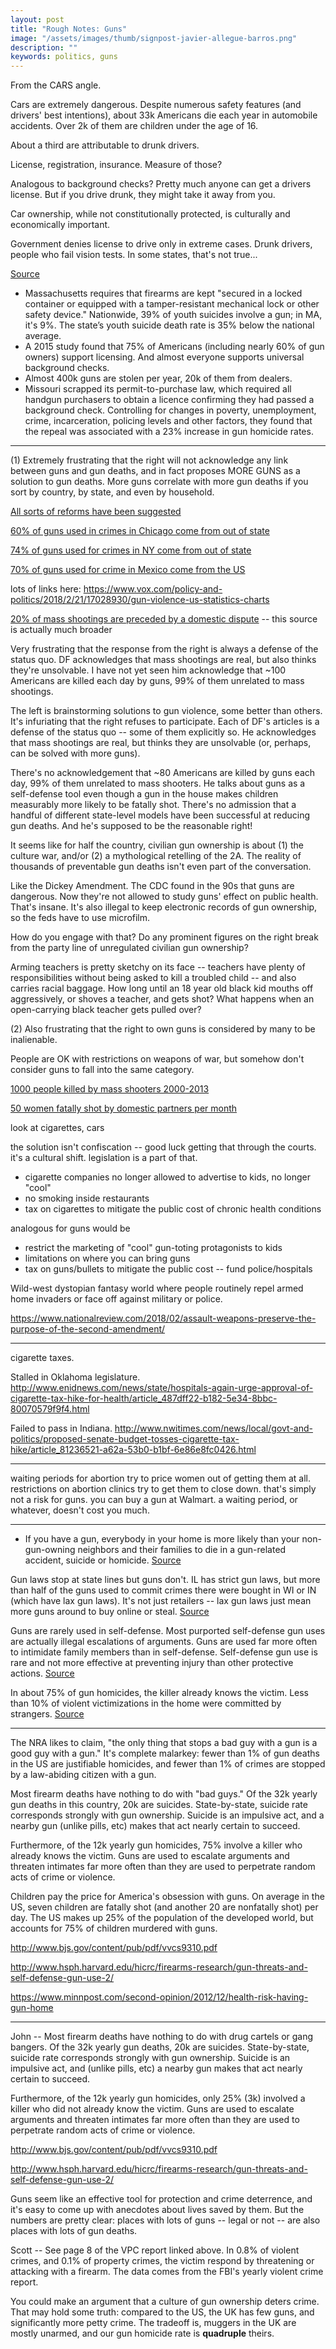 ```yaml
---
layout: post
title: "Rough Notes: Guns"
image: "/assets/images/thumb/signpost-javier-allegue-barros.png"
description: ""
keywords: politics, guns
---
```





From the CARS angle.

Cars are extremely dangerous. Despite numerous safety features (and drivers' best intentions), about 33k Americans die each year in automobile accidents. Over 2k of them are children under the age of 16.

About a third are attributable to drunk drivers.

License, registration, insurance. Measure of those?

Analogous to background checks? Pretty much anyone can get a drivers license. But if you drive drunk, they might take it away from you.

Car ownership, while not constitutionally protected, is culturally and economically important.

Government denies license to drive only in extreme cases. Drunk drivers, people who fail vision tests. In some states, that's not true...





[Source](https://www.economist.com/news/united-states/21739193-washington-dithers-and-argues-some-states-show-way-what-works-reduce-gun-deaths)

- Massachusetts requires that firearms are kept "secured in a locked container or equipped with a tamper-resistant mechanical lock or other safety device." Nationwide, 39% of youth suicides involve a gun; in MA, it's 9%. The state’s youth suicide death rate is 35% below the national average.
- A 2015 study found that 75% of Americans (including nearly 60% of gun owners) support licensing. And almost everyone supports universal background checks.
- Almost 400k guns are stolen per year, 20k of them from dealers.
- Missouri scrapped its permit-to-purchase law, which required all handgun purchasers to obtain a licence confirming they had passed a background check. Controlling for changes in poverty, unemployment, crime, incarceration, policing levels and other factors, they found that the repeal was associated with a 23% increase in gun homicide rates.




---

(1) Extremely frustrating that the right will not acknowledge any link between guns and gun deaths, and in fact proposes MORE GUNS as a solution to gun deaths. More guns correlate with more gun deaths if you sort by country, by state, and even by household.


[All sorts of reforms have been suggested](https://www.scientificamerican.com/article/4-laws-that-could-stem-the-rising-threat-of-mass-shootings/)

[60% of guns used in crimes in Chicago come from out of state](http://www.chicagobusiness.com/Assets/downloads/20151102-Tracing-Guns.pdf)

[74% of guns used for crimes in NY come from out of state](https://targettrafficking.ag.ny.gov/#part1)

[70% of guns used for crime in Mexico come from the US](https://www.gao.gov/products/GAO-16-223)


lots of links here: https://www.vox.com/policy-and-politics/2018/2/21/17028930/gun-violence-us-statistics-charts


[20% of mass shootings are preceded by a domestic dispute](https://fas.org/sgp/crs/misc/R44126.pdf) -- this source is actually much broader




Very frustrating that the response from the right is always a defense of the status quo. DF acknowledges that mass shootings are real, but also thinks they're unsolvable. I have not yet seen him acknowledge that ~100 Americans are killed each day by guns, 99% of them unrelated to mass shootings.




The left is brainstorming solutions to gun violence, some better than others. It's infuriating that the right refuses to participate. Each of DF's articles is a defense of the status quo -- some of them explicitly so. He acknowledges that mass shootings are real, but thinks they are unsolvable (or, perhaps, can be solved with more guns).

There's no acknowledgement that ~80 Americans are killed by guns each day, 99% of them unrelated to mass shooters. He talks about guns as a self-defense tool even though a gun in the house makes children measurably more likely to be fatally shot. There's no admission that a handful of different state-level models have been successful at reducing gun deaths. And he's supposed to be the reasonable right!

It seems like for half the country, civilian gun ownership is about (1) the culture war, and/or (2) a mythological retelling of the 2A. The reality of thousands of preventable gun deaths isn't even part of the conversation.

Like the Dickey Amendment. The CDC found in the 90s that guns are dangerous. Now they're not allowed to study guns' effect on public health. That's insane. It's also illegal to keep electronic records of gun ownership, so the feds have to use microfilm.

How do you engage with that? Do any prominent figures on the right break from the party line of unregulated civilian gun ownership?









Arming teachers is pretty sketchy on its face -- teachers have plenty of responsibilities without being asked to kill a troubled child -- and also carries racial baggage. How long until an 18 year old black kid mouths off aggressively, or shoves a teacher, and gets shot? What happens when an open-carrying black teacher gets pulled over?



(2) Also frustrating that the right to own guns is considered by many to be inalienable.

People are OK with restrictions on weapons of war, but somehow don't consider guns to fall into the same category.











[1000 people killed by mass shooters 2000-2013](https://www.fbi.gov/file-repository/active-shooter-study-2000-2013-1.pdf/view)


[50 women fatally shot by domestic partners per month](https://www.theguardian.com/us-news/2017/apr/11/domestic-violence-shooting-deaths-women-husbands-boyfriends)


look at cigarettes, cars

the solution isn't confiscation -- good luck getting that through the courts. it's a cultural shift. legislation is a part of that.

- cigarette companies no longer allowed to advertise to kids, no longer "cool"
- no smoking inside restaurants
- tax on cigarettes to mitigate the public cost of chronic health conditions

analogous for guns would be

- restrict the marketing of "cool" gun-toting protagonists to kids
- limitations on where you can bring guns
- tax on guns/bullets to mitigate the public cost -- fund police/hospitals


Wild-west dystopian fantasy world where people routinely repel armed home invaders or face off against military or police.

https://www.nationalreview.com/2018/02/assault-weapons-preserve-the-purpose-of-the-second-amendment/


---


cigarette taxes.

Stalled in Oklahoma legislature. http://www.enidnews.com/news/state/hospitals-again-urge-approval-of-cigarette-tax-hike-for-health/article_487dff22-b182-5e34-8bbc-80070579f9f4.html

Failed to pass in Indiana. http://www.nwitimes.com/news/local/govt-and-politics/proposed-senate-budget-tosses-cigarette-tax-hike/article_81236521-a62a-53b0-b1bf-6e86e8fc0426.html



---

waiting periods for abortion try to price women out of getting them at all. restrictions on abortion clinics try to get them to close down. that's simply not a risk for guns. you can buy a gun at Walmart. a waiting period, or whatever, doesn't cost you much.

---

- If you have a gun, everybody in your home is more likely than your non-gun-owning neighbors and their families to die in a gun-related accident, suicide or homicide. [Source](https://www.minnpost.com/second-opinion/2012/12/health-risk-having-gun-home)

Gun laws stop at state lines but guns don't. IL has strict gun laws, but more than half of the guns used to commit crimes there were bought in WI or IN (which have lax gun laws). It's not just retailers -- lax gun laws just mean more guns around to buy online or steal. [Source](https://fivethirtyeight.com/features/gun-laws-stop-at-state-lines-but-guns-dont/)


Guns are rarely used in self-defense. Most purported self-defense gun uses are actually illegal escalations of arguments. Guns are used far more often to intimidate family members than in self-defense. Self-defense gun use is rare and not more effective at preventing injury than other protective actions. [Source](http://www.hsph.harvard.edu/hicrc/firearms-research/gun-threats-and-self-defense-gun-use-2/)

In about 75% of gun homicides, the killer already knows the victim. Less than 10% of violent victimizations in the home were committed by strangers. [Source](https://www.bjs.gov/content/pub/pdf/vvcs9310.pdf)




---

The NRA likes to claim, "the only thing that stops a bad guy with a gun is a good guy with a gun." It's complete malarkey: fewer than 1% of gun deaths in the US are justifiable homicides, and fewer than 1% of crimes are stopped by a law-abiding citizen with a gun.

Most firearm deaths have nothing to do with "bad guys." Of the 32k yearly gun deaths in this country, 20k are suicides. State-by-state, suicide rate corresponds strongly with gun ownership. Suicide is an impulsive act, and a nearby gun (unlike pills, etc) makes that act nearly certain to succeed.

Furthermore, of the 12k yearly gun homicides, 75% involve a killer who already knows the victim. Guns are used to escalate arguments and threaten intimates far more often than they are used to perpetrate random acts of crime or violence.

Children pay the price for America's obsession with guns. On average in the US, seven children are fatally shot (and another 20 are nonfatally shot) per day. The US makes up 25% of the population of the developed world, but accounts for 75% of children murdered with guns.

http://www.bjs.gov/content/pub/pdf/vvcs9310.pdf

http://www.hsph.harvard.edu/hicrc/firearms-research/gun-threats-and-self-defense-gun-use-2/

https://www.minnpost.com/second-opinion/2012/12/health-risk-having-gun-home

---

John -- Most firearm deaths have nothing to do with drug cartels or gang bangers. Of the 32k yearly gun deaths, 20k are suicides. State-by-state, suicide rate corresponds strongly with gun ownership. Suicide is an impulsive act, and (unlike pills, etc) a nearby gun makes that act nearly certain to succeed.

Furthermore, of the 12k yearly gun homicides, only 25% (3k) involved a killer who did not already know the victim. Guns are used to escalate arguments and threaten intimates far more often than they are used to perpetrate random acts of crime or violence.

http://www.bjs.gov/content/pub/pdf/vvcs9310.pdf

http://www.hsph.harvard.edu/hicrc/firearms-research/gun-threats-and-self-defense-gun-use-2/

Guns seem like an effective tool for protection and crime deterrence, and it's easy to come up with anecdotes about lives saved by them. But the numbers are pretty clear: places with lots of guns -- legal or not -- are also places with lots of gun deaths.

Scott -- See page 8 of the VPC report linked above. In 0.8% of violent crimes, and 0.1% of property crimes, the victim respond by threatening or attacking with a firearm. The data comes from the FBI's yearly violent crime report.

You could make an argument that a culture of gun ownership deters crime. That may hold some truth: compared to the US, the UK has few guns, and significantly more petty crime. The tradeoff is, muggers in the UK are mostly unarmed, and our gun homicide rate is **quadruple** theirs.
